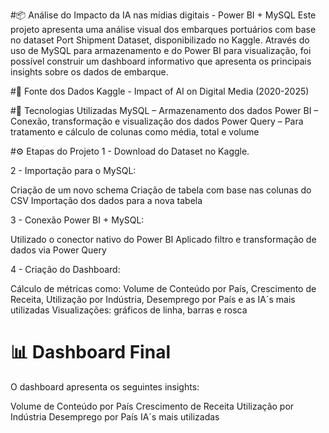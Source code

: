 #📦 Análise do Impacto da IA nas mídias digitais - Power BI + MySQL
Este projeto apresenta uma análise visual dos embarques portuários com base no dataset Port Shipment Dataset, disponibilizado no Kaggle. Através do uso de MySQL para armazenamento e do Power BI para visualização, foi possível construir um dashboard informativo que apresenta os principais insights sobre os dados de embarque.

#🔗 Fonte dos Dados
Kaggle - Impact of AI on Digital Media (2020-2025)

#🧰 Tecnologias Utilizadas
MySQL – Armazenamento dos dados
Power BI – Conexão, transformação e visualização dos dados
Power Query – Para tratamento e cálculo de colunas como média, total e volume

#⚙️ Etapas do Projeto
1 - Download do Dataset no Kaggle.

2 - Importação para o MySQL:

Criação de um novo schema
Criação de tabela com base nas colunas do CSV
Importação dos dados para a nova tabela

3 - Conexão Power BI + MySQL:

Utilizado o conector nativo do Power BI
Aplicado filtro e transformação de dados via Power Query

4 - Criação do Dashboard:

Cálculo de métricas como: Volume de Conteúdo por País, Crescimento de Receita, Utilização por Indústria, Desemprego por País e as IA´s mais utilizadas
Visualizações: gráficos de linha, barras e rosca

# 📊 Dashboard Final
O dashboard apresenta os seguintes insights:

Volume de Conteúdo por País
Crescimento de Receita
Utilização por Indústria
Desemprego por País
IA´s mais utilizadas
